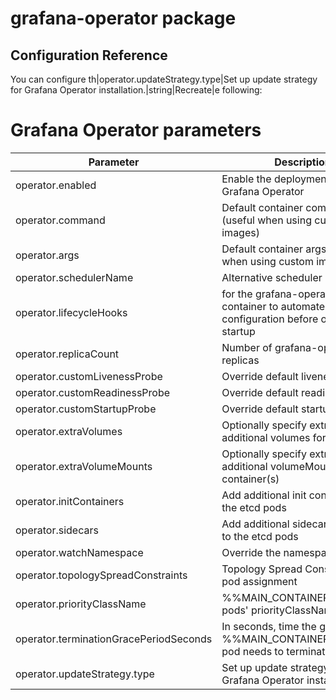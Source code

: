 # grafana-operator package

## Configuration Reference
You can configure th|operator.updateStrategy.type|Set up update strategy for Grafana Operator installation.|string|Recreate|e following:

# Grafana Operator parameters
|Parameter|Description|Type|Default|
|---------|-----------|----|-------|
|operator.enabled|Enable the deployment of the Grafana Operator|strng|true|
|operator.command|Default container command (useful when using custom images)|string|[]|
|operator.args|Default container args (useful when using custom images)|string|[]|
|operator.schedulerName|Alternative scheduler|string|""|
|operator.lifecycleHooks|for the grafana-operator container to automate configuration before or after startup|string|{}|
|operator.replicaCount|Number of grafana-operator Pod replicas|integer|1|
|operator.customLivenessProbe|Override default liveness probe|string|{}|
|operator.customReadinessProbe|Override default readiness probe|string|{}|
|operator.customStartupProbe|Override default startup probe|string|{}|
|operator.extraVolumes|Optionally specify extra list of additional volumes for etcd pods|string|[]|
|operator.extraVolumeMounts|Optionally specify extra list of additional volumeMounts for etcd container(s)|string|[]|
|operator.initContainers|Add additional init containers to the etcd pods|string|[]|
|operator.sidecars|Add additional sidecar containers to the etcd pods|string|[]|
|operator.watchNamespace|Override the namespace to watch|string|""|
|operator.topologySpreadConstraints|Topology Spread Constraints for pod assignment|string|[]|
|operator.priorityClassName|%%MAIN_CONTAINER_NAME%% pods' priorityClassName|string|""|
|operator.terminationGracePeriodSeconds|In seconds, time the given to the %%MAIN_CONTAINER_NAME%% pod needs to terminate gracefully|string|""|
|operator.updateStrategy.type|Set up update strategy for Grafana Operator installation.|string|Recreate|
